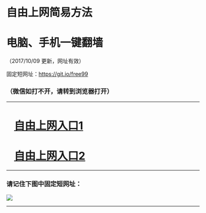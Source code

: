 ﻿# 自由上网简易方法

# 电脑、手机一键翻墙

（2017/10/09 更新，网址有效）

固定短网址：https://git.io/free99

### （微信如打不开，请转到浏览器打开）


***





# &nbsp;&nbsp; <a href="http://ft1187816252.fwq-tz-1001.info/fwqtz01.html?t=10090012658 " target="_blank">自由上网入口1</a>
# &nbsp;&nbsp; <a href="http://ft2305310731.fwq-tz-1002.info/fwqtz02.html?t=100900110079 " target="_blank">自由上网入口2</a>
***

### 请记住下图中固定短网址：

<img src="https://s3-us-west-2.amazonaws.com/fwq-1001/yjfq-20170905okok.png" /> 


***

